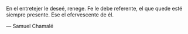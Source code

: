 En el entretejer le deseé, renege. Fe le debe referente, el que quede esté siempre presente. Ese el efervescente de él. 

— Samuel Chamalé

